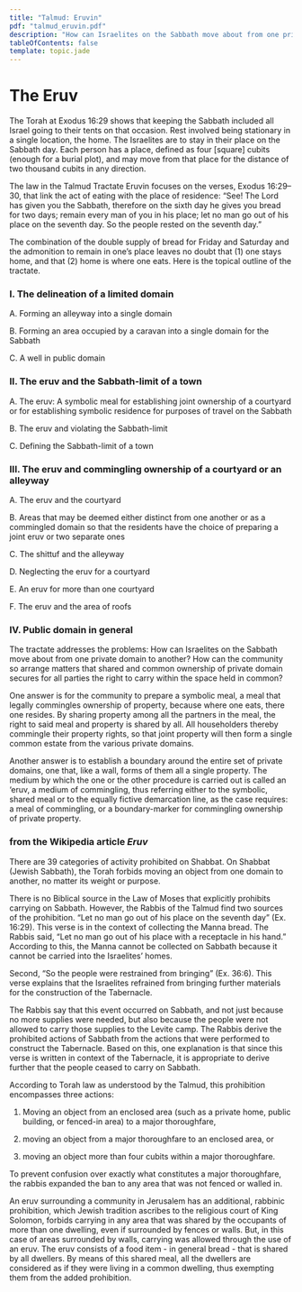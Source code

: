 ```yaml
---
title: "Talmud: Eruvin"
pdf: "talmud_eruvin.pdf"
description: "How can Israelites on the Sabbath move about from one private domain to another? By use of an eruv, symbolic food that legally commingles privately owned domains."
tableOfContents: false
template: topic.jade
---
```


# The Eruv

The Torah at Exodus 16:29 shows that keeping the Sabbath included all
Israel going to their tents on that occasion. Rest involved being
stationary in a single location, the home. The Israelites are to stay in
their place on the Sabbath day. Each person has a place, defined as four
[square] cubits (enough for a burial plot), and may move from that place
for the distance of two thousand cubits in any direction.

The law in the Talmud Tractate Eruvin focuses on the verses, Exodus
16:29–30, that link the act of eating with the place of residence: “See!
The Lord has given you the Sabbath, therefore on the sixth day he gives
you bread for two days; remain every man of you in his place; let no man
go out of his place on the seventh day. So the people rested on the
seventh day.”

The combination of the double supply of bread for Friday and Saturday
and the admonition to remain in one’s place leaves no doubt that (1) one
stays home, and that (2) home is where one eats. Here is the topical
outline of the tractate.

### I. The delineation of a limited domain

A. Forming an alleyway into a single domain

B. Forming an area occupied by a caravan into a single domain for the
Sabbath

C. A well in public domain

### II. The **eruv** and the Sabbath-limit of a town

A. The eruv: A symbolic meal for establishing joint ownership of a
courtyard or for establishing symbolic residence for purposes of travel
on the Sabbath

B. The eruv and violating the Sabbath-limit

C. Defining the Sabbath-limit of a town

### III. The eruv and commingling ownership of a courtyard or an alleyway

A. The eruv and the courtyard

B. Areas that may be deemed either distinct from one another or as a
commingled domain so that the residents have the choice of preparing a
joint eruv or two separate ones

C. The shittuf and the alleyway

D. Neglecting the eruv for a courtyard

E. An eruv for more than one courtyard

F. The eruv and the area of roofs

### IV. Public domain in general

The tractate addresses the problems: How can Israelites on the Sabbath
move about from one private domain to another? How can the community so
arrange matters that shared and common ownership of private domain
secures for all parties the right to carry within the space held in
common?

One answer is for the community to prepare a symbolic meal, a meal that
legally commingles ownership of property, because where one eats, there
one resides. By sharing property among all the partners in the meal, the
right to said meal and property is shared by all. All householders
thereby commingle their property rights, so that joint property will
then form a single common estate from the various private domains.

Another answer is to establish a boundary around the entire set of
private domains, one that, like a wall, forms of them all a single
property. The medium by which the one or the other procedure is carried
out is called an ‘eruv, a medium of commingling, thus referring either
to the symbolic, shared meal or to the equally fictive demarcation line,
as the case requires: a meal of commingling, or a boundary-marker for
commingling ownership of private property.

### from the Wikipedia article *Eruv*

There are 39 categories of activity prohibited on Shabbat. On Shabbat
(Jewish Sabbath), the Torah forbids moving an object from one domain to
another, no matter its weight or purpose.

There is no Biblical source in the Law of Moses that explicitly
prohibits carrying on Sabbath. However, the Rabbis of the Talmud find
two sources of the prohibition. “Let no man go out of his place on the
seventh day” (Ex. 16:29). This verse is in the context of collecting the
Manna bread. The Rabbis said, “Let no man go out of his place with a
receptacle in his hand.” According to this, the Manna cannot be
collected on Sabbath because it cannot be carried into the Israelites’
homes.

Second, “So the people were restrained from bringing” (Ex. 36:6). This
verse explains that the Israelites refrained from bringing further
materials for the construction of the Tabernacle.

The Rabbis say that this event occurred on Sabbath, and not just because
no more supplies were needed, but also because the people were not
allowed to carry those supplies to the Levite camp. The Rabbis derive
the prohibited actions of Sabbath from the actions that were performed
to construct the Tabernacle. Based on this, one explanation is that
since this verse is written in context of the Tabernacle, it is
appropriate to derive further that the people ceased to carry on
Sabbath.

According to Torah law as understood by the Talmud, this prohibition
encompasses three actions:

1.  Moving an object from an enclosed area (such as a private home,
    public building, or fenced-in area) to a major thoroughfare,

2.  moving an object from a major thoroughfare to an enclosed area, or

3.  moving an object more than four cubits within a major thoroughfare.

To prevent confusion over exactly what constitutes a major thoroughfare,
the rabbis expanded the ban to any area that was not fenced or walled
in.

An eruv surrounding a community in Jerusalem has an additional, rabbinic
prohibition, which Jewish tradition ascribes to the religious court of
King Solomon, forbids carrying in any area that was shared by the
occupants of more than one dwelling, even if surrounded by fences or
walls. But, in this case of areas surrounded by walls, carrying was
allowed through the use of an eruv. The eruv consists of a food item -
in general bread - that is shared by all dwellers. By means of this
shared meal, all the dwellers are considered as if they were living in a
common dwelling, thus exempting them from the added prohibition.

